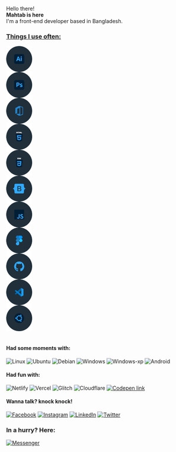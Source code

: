 Hello there! <br>
**Mahtab is here** <br>
I'm a front-end developer based in Bangladesh.
<br>
<u><h3>Things I use often:</h3></u>
<div height="90rem" width="210rem" style="display:grid;">
<img src="https://raw.githubusercontent.com/mahtamun-hoque-fahim/server/48cb0cab391c310afca7186acfdf3cef90b71b2b/for-readme/readme%20badge%201.svg" alt=" Adobe Illustrator  " style="display:block;" height="70rem">
<img src="https://raw.githubusercontent.com/mahtamun-hoque-fahim/server/48cb0cab391c310afca7186acfdf3cef90b71b2b/for-readme/readme%20badge%202.svg" alt=" Adobe Photoshop  " style="display:block;" height="70rem">
<img src="https://raw.githubusercontent.com/mahtamun-hoque-fahim/server/48cb0cab391c310afca7186acfdf3cef90b71b2b/for-readme/readme%20badge%203.svg" alt=" Microsoft Office  " style="display:block;" height="70rem">
<img src="https://raw.githubusercontent.com/mahtamun-hoque-fahim/server/48cb0cab391c310afca7186acfdf3cef90b71b2b/for-readme/readme%20badge%204.svg" alt=" HTML5  " style="display:block;" height="70rem">
<img src="https://raw.githubusercontent.com/mahtamun-hoque-fahim/server/48cb0cab391c310afca7186acfdf3cef90b71b2b/for-readme/readme%20badge%205.svg" alt=" CSS3  " style="display:block;" height="70rem">
<img src="https://raw.githubusercontent.com/mahtamun-hoque-fahim/server/48cb0cab391c310afca7186acfdf3cef90b71b2b/for-readme/readme%20badge%206.svg" alt=" Bootstrap  " style="display:block;" height="70rem">
<img src="https://raw.githubusercontent.com/mahtamun-hoque-fahim/server/48cb0cab391c310afca7186acfdf3cef90b71b2b/for-readme/readme%20badge%207.svg" alt="  JavaScript " style="display:block;" height="70rem">
<img src="https://raw.githubusercontent.com/mahtamun-hoque-fahim/server/48cb0cab391c310afca7186acfdf3cef90b71b2b/for-readme/readme%20badge%2011.svg" alt="  Git " style="display:block;" height="70rem">
<img src="https://raw.githubusercontent.com/mahtamun-hoque-fahim/server/48cb0cab391c310afca7186acfdf3cef90b71b2b/for-readme/readme%20badge%209.svg" alt=" Github  " style="display:block;" height="70rem">
<img src="https://raw.githubusercontent.com/mahtamun-hoque-fahim/server/48cb0cab391c310afca7186acfdf3cef90b71b2b/for-readme/readme%20badge%2010.svg" alt="  JavaScript " style="display:block;" height="70rem">
<img src="https://raw.githubusercontent.com/mahtamun-hoque-fahim/server/48cb0cab391c310afca7186acfdf3cef90b71b2b/for-readme/readme%20badge%2012.svg" alt=" Github  " style="display:block;" height="70rem">
</div>
<br>

#### Had some moments with:
![Linux](https://img.shields.io/badge/Linux-001D33?style=for-the-badge&logo=linux&logoColor=2FA0F3)
![Ubuntu](https://img.shields.io/badge/Ubuntu-001D33?style=for-the-badge&logo=ubuntu&logoColor=2FA0F3)
![Debian](https://img.shields.io/badge/Debian-001D33?style=for-the-badge&logo=debian&logoColor=2FA0F3)
![Windows](https://img.shields.io/badge/Windows-001D33?style=for-the-badge&logo=windows&logoColor=2FA0F3)
![Windows-xp](https://img.shields.io/badge/Windows_XP-001D33?style=for-the-badge&logo=windows-xp&logoColor=2FA0F3)
![Android](https://img.shields.io/badge/Android-001D33?style=for-the-badge&logo=android&logoColor=2FA0F3)

#### Had fun with:
![Netlify](https://img.shields.io/badge/Netlify-001D33?style=for-the-badge&logo=netlify&logoColor=2FA0F3)
![Vercel](https://img.shields.io/badge/Vercel-001D33?style=for-the-badge&logo=vercel&logoColor=2FA0F3)
![Glitch](https://img.shields.io/badge/Glitch-001D33?style=for-the-badge&logo=glitch&logoColor=2FA0F3)
![Cloudflare](https://img.shields.io/badge/Cloudflare-001D33?style=for-the-badge&logo=Cloudflare&logoColor=2FA0F3)
[![Codepen link](https://img.shields.io/badge/Codepen-001D33?style=for-the-badge&logo=codepen&logoColor=2FA0F3)](https://codepen.io/mahtamunhoquefahim)


#### Wanna talk? knock knock!

[![Facebook](https://img.shields.io/badge/Facebook-%23001D33.svg?style=for-the-badge&logo=Facebook&logoColor=2FA0F3)](https://facebook.com/fahimspacealt)
[![Instagram](https://img.shields.io/badge/Instagram-%23001D33.svg?style=for-the-badge&logo=Instagram&logoColor=2FA0F3)](https://instagram.com/mahtamunhoquefahim)
[![LinkedIn](https://img.shields.io/badge/linkedin-%23001D33.svg?style=for-the-badge&logo=linkedin&logoColor=2FA0F3)](linkedin.com/in/mahtamun-hoque-fahim)
[![Twitter](https://img.shields.io/badge/Twitter-001D33?style=for-the-badge&logo=twitter&logoColor=2FA0F3)](https://twitter.com/mahtamunF)



### In a hurry? Here:
[![Messenger](https://img.shields.io/badge/Messenger-001D33?style=for-the-badge&logo=messenger&logoColor=cyan)](https://m.me/mahtamunhoque.fahim)

